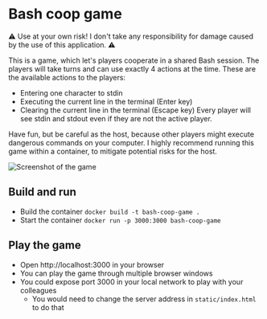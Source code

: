 # Bash coop game
⚠️ Use at your own risk! I don't take any responsibility for damage caused by the use of this application. ⚠️

This is a game, which let's players cooperate in a shared Bash session. The players will take turns and can use exactly 4 actions at the time. These are the available actions to the players:
- Entering one character to stdin
- Executing the current line in the terminal (Enter key)
- Clearing the current line in the terminal (Escape key)
Every player will see stdin and stdout even if they are not the active player. 

Have fun, but be careful as the host, because other players might execute dangerous commands on your computer. 
I highly recommend running this game within a container, to mitigate potential risks for the host.

![Screenshot of the game](https://github.com/nknickrehm/bash-coop-game/blob/master/image.jpg?raw=true)
## Build and run
- Build the container `docker build -t bash-coop-game .`
- Start the container `docker run -p 3000:3000 bash-coop-game`

## Play the game
- Open http://localhost:3000 in your browser
- You can play the game through multiple browser windows
- You could expose port 3000 in your local network to play with your colleagues
    - You would need to change the server address in `static/index.html` to do that
